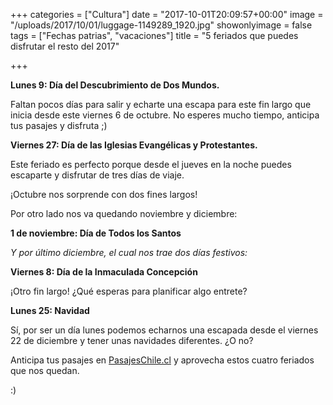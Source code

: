 +++
categories = ["Cultura"]
date = "2017-10-01T20:09:57+00:00"
image = "/uploads/2017/10/01/luggage-1149289_1920.jpg"
showonlyimage = false
tags = ["Fechas patrias", "vacaciones"]
title = "5 feriados que puedes disfrutar el resto del 2017"

+++


**Lunes 9: Día del Descubrimiento de Dos Mundos.**

Faltan pocos días para salir y echarte una escapa para este fin largo que inicia desde este viernes 6 de octubre. No esperes mucho tiempo, anticipa tus pasajes y disfruta ;)

**Viernes 27: Día de las Iglesias Evangélicas y Protestantes.**

Este feriado es perfecto porque desde el jueves en la noche puedes escaparte y disfrutar de tres días de viaje.

¡Octubre nos sorprende con dos fines largos!

Por otro lado nos va quedando noviembre y diciembre:

**1 de noviembre: Día de Todos los Santos**

*Y por último diciembre, el cual nos trae dos días festivos:*

**Viernes 8: Día de la Inmaculada Concepción**

¡Otro fin largo! ¿Qué esperas para planificar algo entrete?

**Lunes 25: Navidad**

Sí, por ser un día lunes podemos echarnos una escapada desde el viernes 22 de diciembre y tener unas navidades diferentes. ¿O no?

Anticipa tus pasajes en [PasajesChile.cl](https://www.pasajeschile.cl/#!/) y aprovecha estos cuatro feriados que nos quedan.

:)